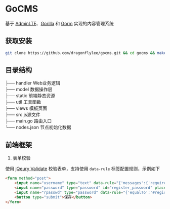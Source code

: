 # GoCMS
基于 [AdminLTE](https://adminlte.io)、[Gorilla](http://www.gorillatoolkit.org) 和 [Gorm](http://gorm.io) 实现的内容管理系统

## 获取安装

```bash
git clone https://github.com/dragonflylee/gocms.git && cd gocms && make
```

## 目录结构

 ├── handler    Web业务逻辑  
 ├── model      数据操作层  
 ├── static     前端静态资源  
 ├── util       工具函数  
 ├── views      模板页面  
 ├── src        js源文件  
 ├── main.go    路由入口  
 └── nodes.json 节点初始化数据  

## 前端框架

1. 表单校验

使用 [jQeury Validate](https://jqueryvalidation.org/documentation/) 校验表单，支持使用 `data-rule` 标签配置规则，示例如下
```html
<form method="post">
    <input name="username" type="text" data-rule="{'messages':{'required':'登录名称不能为空'}}" required>
    <input name="password" type="password" id="register_password" placeholder="请输入新密码" data-rule="{'regexPasswd':true}" required>
    <input name="rpasswd" type="password" data-rule="{'equalTo':'#register_password','messages':{'equalTo':'两次输入的密码不一致'}}" placeholder="请再次输入新密码" required>
    <button type="submit">保存</button>
</form>
```